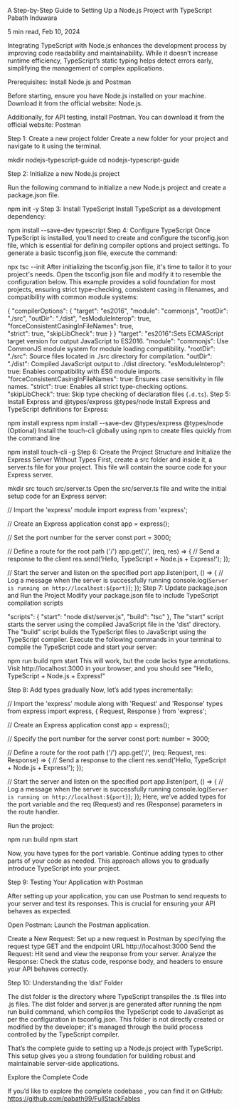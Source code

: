 

A Step-by-Step Guide to Setting Up a Node.js Project with TypeScript
Pabath Induwara

5 min read, Feb 10, 2024

Integrating TypeScript with Node.js enhances the development process by improving code readability and maintainability. While it doesn’t increase runtime efficiency, TypeScript’s static typing helps detect errors early, simplifying the management of complex applications.

Prerequisites: Install Node.js and Postman

Before starting, ensure you have Node.js installed on your machine. Download it from the official website: Node.js.

Additionally, for API testing, install Postman. You can download it from the official website: Postman

Step 1: Create a new project folder
Create a new folder for your project and navigate to it using the terminal.

mkdir nodejs-typescript-guide
cd nodejs-typescript-guide

Step 2: Initialize a new Node.js project

Run the following command to initialize a new Node.js project and create a package.json file.

npm init -y
Step 3: Install TypeScript
Install TypeScript as a development dependency:

npm install --save-dev typescript
Step 4: Configure TypeScript
Once TypeScript is installed, you’ll need to create and configure the tsconfig.json file, which is essential for defining compiler options and project settings. To generate a basic tsconfig.json file, execute the command:

npx tsc --init
After initializing the tsconfig.json file, it's time to tailor it to your project's needs. Open the tsconfig.json file and modify it to resemble the configuration below. This example provides a solid foundation for most projects, ensuring strict type-checking, consistent casing in filenames, and compatibility with common module systems:

{
  "compilerOptions": {
    "target": "es2016",
    "module": "commonjs",
    "rootDir": "./src",
    "outDir": "./dist",
    "esModuleInterop": true,
    "forceConsistentCasingInFileNames": true,  
    "strict": true,
    "skipLibCheck": true
  }
}
"target": "es2016":Sets ECMAScript target version for output JavaScript to ES2016.
"module": "commonjs": Use CommonJS module system for module loading compatibility.
"rootDir": "./src": Source files located in ./src directory for compilation.
"outDir": "./dist": Compiled JavaScript output to ./dist directory.
"esModuleInterop": true: Enables compatibility with ES6 module imports.
"forceConsistentCasingInFileNames": true: Ensures case sensitivity in file names.
"strict": true: Enables all strict type-checking options.
"skipLibCheck": true: Skip type checking of declaration files (`.d.ts`).
Step 5: Install Express and @types/express @types/node
Install Express and TypeScript definitions for Express:

npm install express
npm install --save-dev @types/express @types/node
(Optional) Install the touch-cli globally using npm to create files quickly from the command line

npm install touch-cli -g 
Step 6: Create the Project Structure and Initialize the Express Server Without Types
First, create a src folder and inside it, a server.ts file for your project. This file will contain the source code for your Express server.

mkdir src
touch src/server.ts
Open the src/server.ts file and write the initial setup code for an Express server:

// Import the 'express' module
import express from 'express';

// Create an Express application
const app = express();

// Set the port number for the server
const port = 3000;

// Define a route for the root path ('/')
app.get('/', (req, res) => {
  // Send a response to the client
  res.send('Hello, TypeScript + Node.js + Express!');
});

// Start the server and listen on the specified port
app.listen(port, () => {
  // Log a message when the server is successfully running
  console.log(`Server is running on http://localhost:${port}`);
});
Step 7: Update package.json and Run the Project
Modify your package.json file to include TypeScript compilation scripts

"scripts": {
  "start": "node dist/server.js",
  "build": "tsc"
},
The "start" script starts the server using the compiled JavaScript file in the 'dist' directory.
The "build" script builds the TypeScript files to JavaScript using the TypeScript compiler.
Execute the following commands in your terminal to compile the TypeScript code and start your server:

npm run build
npm start
This will work, but the code lacks type annotations. Visit http://localhost:3000 in your browser, and you should see "Hello, TypeScript + Node.js + Express!"

Step 8: Add types gradually
Now, let’s add types incrementally:

// Import the 'express' module along with 'Request' and 'Response' types from express
import express, { Request, Response } from 'express';

// Create an Express application
const app = express();

// Specify the port number for the server
const port: number = 3000;

// Define a route for the root path ('/')
app.get('/', (req: Request, res: Response) => {
  // Send a response to the client
  res.send('Hello, TypeScript + Node.js + Express!');
});

// Start the server and listen on the specified port
app.listen(port, () => {
  // Log a message when the server is successfully running
  console.log(`Server is running on http://localhost:${port}`);
});
Here, we’ve added types for the port variable and the req (Request) and res (Response) parameters in the route handler.

Run the project:

npm run build
npm start

Now, you have types for the port variable. Continue adding types to other parts of your code as needed. This approach allows you to gradually introduce TypeScript into your project.

Step 9: Testing Your Application with Postman

After setting up your application, you can use Postman to send requests to your server and test its responses. This is crucial for ensuring your API behaves as expected.

Open Postman: Launch the Postman application.

Create a New Request: Set up a new request in Postman by specifying the request type GET and the endpoint URL http://localhost:3000
Send the Request: Hit send and view the response from your server.
Analyze the Response: Check the status code, response body, and headers to ensure your API behaves correctly.

Step 10: Understanding the ‘dist’ Folder

The dist folder is the directory where TypeScript transpiles the .ts files into .js files. The dist folder and server.js are generated after running the npm run build command, which compiles the TypeScript code to JavaScript as per the configuration in tsconfig.json. This folder is not directly created or modified by the developer; it's managed through the build process controlled by the TypeScript compiler.

That’s the complete guide to setting up a Node.js project with TypeScript. This setup gives you a strong foundation for building robust and maintainable server-side applications.

Explore the Complete Code

If you’d like to explore the complete codebase , you can find it on GitHub: https://github.com/pabath99/FullStackFables